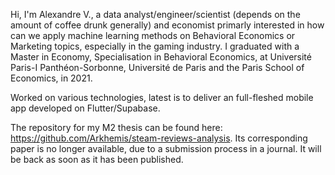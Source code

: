 Hi, I'm Alexandre V., a data analyst/engineer/scientist (depends on the amount of coffee drunk generally) and economist primarly interested in how can we apply machine learning methods on Behavioral Economics or Marketing topics, especially in the gaming industry.
I graduated with a Master in Economy, Specialisation in Behavioral Economics, at Université Paris-I Panthéon-Sorbonne, Université de Paris and the Paris School of Economics, in 2021.

Worked on various technologies, latest is to deliver an full-fleshed mobile app developed on Flutter/Supabase.

The repository for my M2 thesis can be found here: https://github.com/Arkhemis/steam-reviews-analysis. Its corresponding paper is no longer available, due to a submission process in a journal. It will be back as soon as it has been published.
